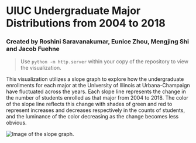 # UIUC Undergraduate Major Distributions from 2004 to 2018

### Created by Roshini Saravanakumar, Eunice Zhou, Mengjing Shi and Jacob Fuehne 

> Use `python -m http.server` within your copy of the repository to view the visualization.

This visualization utilizes a slope graph to explore how the undergraduate enrollments for each major at the University of Illinois at Urbana-Champaign have fluctuated across the years. Each slope line represents the change in the number of students enrolled as that major from 2004 to 2018. The color of the slope line reflects this change with shades of green and red to represent increases and decreases respectively in the counts of students, and the luminance of the color decreasing as the change becomes less obvious. 

<img src="https://i.imgur.com/jV2C2cG.png" alt="Image of the slope graph." >
